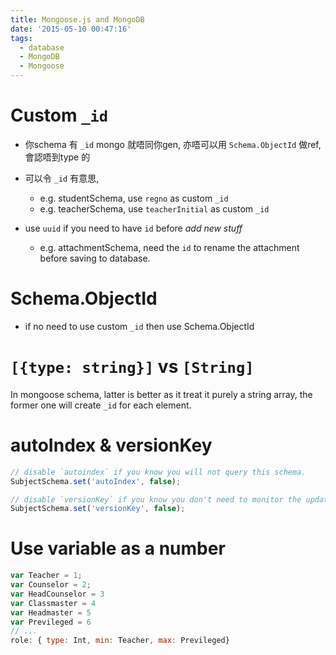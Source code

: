 ```yaml
---
title: Mongoose.js and MongoDB
date: '2015-05-10 00:47:16'
tags:
  - database
  - MongoDB
  - Mongoose
---
```


# Custom `_id`

- 你schema 有 `_id` mongo 就唔同你gen, 亦唔可以用 `Schema.ObjectId` 做ref, 會認唔到type 的
- 可以令 `_id` 有意思,

  - e.g. studentSchema, use `regno` as custom `_id`
  - e.g. teacherSchema, use `teacherInitial` as custom `_id`

- use `uuid` if you need to have `id` before _add new stuff_

  - e.g. attachmentSchema, need the `id` to rename the attachment before saving to database.

<!-- more -->

# Schema.ObjectId

- if no need to use custom `_id` then use Schema.ObjectId

# `[{type: string}]` vs `[String]`

In mongoose schema, latter is better as it treat it purely a string array, the former one will create `_id` for each element.

# autoIndex & versionKey

```javascript
// disable `autoindex` if you know you will not query this schema.
SubjectSchema.set('autoIndex', false);

// disable `versionKey` if you know you don't need to monitor the update.
SubjectSchema.set('versionKey', false);
```

# Use variable as a number

```javascript
var Teacher = 1;
var Counselor = 2;
var HeadCounselor = 3
var Classmaster = 4
var Headmaster = 5
var Previleged = 6
// ...
role: { type: Int, min: Teacher, max: Previleged}
```
